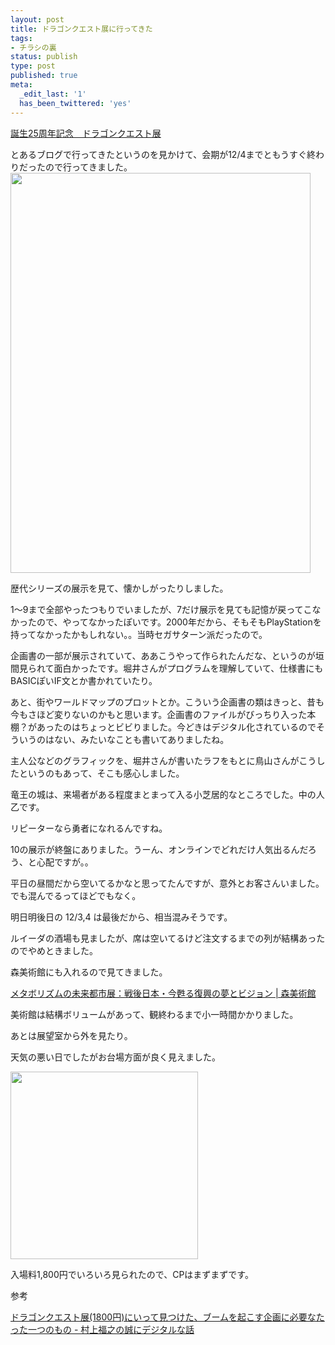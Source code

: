 ```yaml
---
layout: post
title: ドラゴンクエスト展に行ってきた
tags:
- チラシの裏
status: publish
type: post
published: true
meta:
  _edit_last: '1'
  has_been_twittered: 'yes'
---
```

<a href="http://www.fujitv.co.jp/events/dq25ten/index.html">誕生25周年記念　ドラゴンクエスト展</a> 

とあるブログで行ってきたというのを見かけて、会期が12/4までともうすぐ終わりだったので行ってきました。
<a href="http://wo.skr.jp/images/uploads/2011/12/IMG_1087.jpg"><img src="http://wo.skr.jp/images/uploads/2011/12/IMG_1087.jpg" alt="" title="IMG_1087" width="480" height="640" class="alignnone size-full wp-image-418" /></a>

歴代シリーズの展示を見て、懐かしがったりしました。

1〜9まで全部やったつもりでいましたが、7だけ展示を見ても記憶が戻ってこなかったので、やってなかったぽいです。2000年だから、そもそもPlayStationを持ってなかったかもしれない。。当時セガサターン派だったので。

企画書の一部が展示されていて、ああこうやって作られたんだな、というのが垣間見られて面白かったです。堀井さんがプログラムを理解していて、仕様書にもBASICぽいIF文とか書かれていたり。

あと、街やワールドマップのプロットとか。こういう企画書の類はきっと、昔も今もさほど変りないのかもと思います。企画書のファイルがびっちり入った本棚？があったのはちょっとビビりました。今どきはデジタル化されているのでそういうのはない、みたいなことも書いてありましたね。

主人公などのグラフィックを、堀井さんが書いたラフをもとに鳥山さんがこうしたというのもあって、そこも感心しました。

竜王の城は、来場者がある程度まとまって入る小芝居的なところでした。中の人乙です。

リピーターなら勇者になれるんですね。

10の展示が終盤にありました。うーん、オンラインでどれだけ人気出るんだろう、と心配ですが。。

平日の昼間だから空いてるかなと思ってたんですが、意外とお客さんいました。でも混んでるってほどでもなく。

明日明後日の 12/3,4 は最後だから、相当混みそうです。

ルイーダの酒場も見ましたが、席は空いてるけど注文するまでの列が結構あったのでやめときました。


森美術館にも入れるので見てきました。

<a href="http://www.mori.art.museum/contents/metabolism/index.html">メタボリズムの未来都市展：戦後日本・今甦る復興の夢とビジョン | 森美術館</a> 

美術館は結構ボリュームがあって、観終わるまで小一時間かかりました。

あとは展望室から外を見たり。

天気の悪い日でしたがお台場方面が良く見えました。

<a href="http://wo.skr.jp/images/uploads/2011/12/IMG_1092.jpg"><img src="http://wo.skr.jp/images/uploads/2011/12/IMG_1092-300x300.jpg" alt="" title="IMG_1092" width="300" height="300" class="alignnone size-medium wp-image-419" /></a>

入場料1,800円でいろいろ見られたので、CPはまずまずです。


参考

<a href="http://blogs.bizmakoto.jp/fukuyuki/entry/3823.html">ドラゴンクエスト展(1800円)にいって見つけた、ブームを起こす企画に必要なたった一つのもの - 村上福之の誠にデジタルな話</a> 
